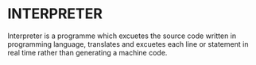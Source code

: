 # INTERPRETER
Interpreter is a programme which excuetes the source code written in programming language, translates and excuetes each line or statement in real time rather than generating a machine code.
